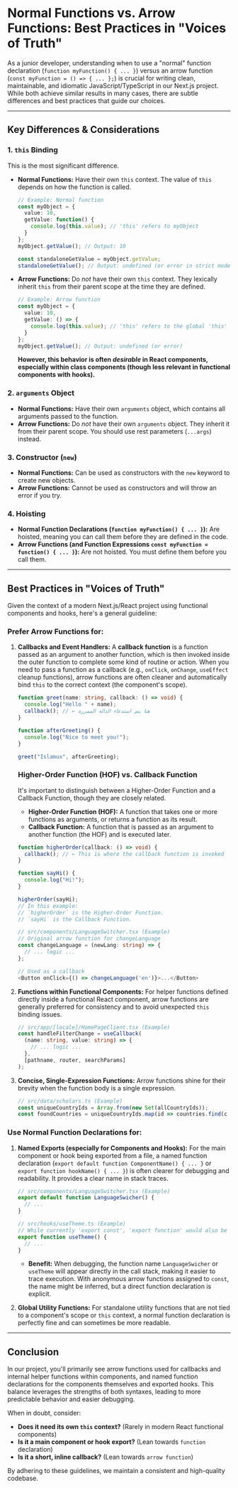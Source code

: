 # Normal Functions vs. Arrow Functions: Best Practices in "Voices of Truth"

As a junior developer, understanding when to use a "normal" function declaration (`function myFunction() { ... }`) versus an arrow function (`const myFunction = () => { ... };`) is crucial for writing clean, maintainable, and idiomatic JavaScript/TypeScript in our Next.js project. While both achieve similar results in many cases, there are subtle differences and best practices that guide our choices.

---

## Key Differences & Considerations

### 1. `this` Binding

This is the most significant difference.

*   **Normal Functions:** Have their own `this` context. The value of `this` depends on how the function is called.
    ```typescript
    // Example: Normal function
    const myObject = {
      value: 10,
      getValue: function() {
        console.log(this.value); // 'this' refers to myObject
      }
    };
    myObject.getValue(); // Output: 10

    const standaloneGetValue = myObject.getValue;
    standaloneGetValue(); // Output: undefined (or error in strict mode) - 'this' is now global/undefined
    ```

*   **Arrow Functions:** Do *not* have their own `this` context. They lexically inherit `this` from their parent scope at the time they are defined.
    ```typescript
    // Example: Arrow function
    const myObject = {
      value: 10,
      getValue: () => {
        console.log(this.value); // 'this' refers to the global 'this' (window in browser, undefined in module)
      }
    };
    myObject.getValue(); // Output: undefined (or error)
    ```
    **However, this behavior is often *desirable* in React components, especially within class components (though less relevant in functional components with hooks).**

### 2. `arguments` Object

*   **Normal Functions:** Have their own `arguments` object, which contains all arguments passed to the function.
*   **Arrow Functions:** Do *not* have their own `arguments` object. They inherit it from their parent scope. You should use rest parameters (`...args`) instead.

### 3. Constructor (`new`)

*   **Normal Functions:** Can be used as constructors with the `new` keyword to create new objects.
*   **Arrow Functions:** Cannot be used as constructors and will throw an error if you try.

### 4. Hoisting

*   **Normal Function Declarations (`function myFunction() { ... }`):** Are hoisted, meaning you can call them before they are defined in the code.
*   **Arrow Functions (and Function Expressions `const myFunction = function() { ... }`):** Are not hoisted. You must define them before you call them.

---

## Best Practices in "Voices of Truth"

Given the context of a modern Next.js/React project using functional components and hooks, here's a general guideline:

### Prefer Arrow Functions for:

1.  **Callbacks and Event Handlers:** A **callback function** is a function passed as an argument to another function, which is then invoked inside the outer function to complete some kind of routine or action. When you need to pass a function as a callback (e.g., `onClick`, `onChange`, `useEffect` cleanup functions), arrow functions are often cleaner and automatically bind `this` to the correct context (the component's scope).
    ```typescript
    function greet(name: string, callback: () => void) {
      console.log("Hello " + name);
      callback(); // ← هنا يتم استدعاء الدالة الممررة
    }

    function afterGreeting() {
      console.log("Nice to meet you!");
    }

    greet("Islamux", afterGreeting);
    ```

    ### Higher-Order Function (HOF) vs. Callback Function

    It's important to distinguish between a Higher-Order Function and a Callback Function, though they are closely related.

    *   **Higher-Order Function (HOF):** A function that takes one or more functions as arguments, or returns a function as its result.
    *   **Callback Function:** A function that is passed as an argument to another function (the HOF) and is executed later.

    ```typescript
    function higherOrder(callback: () => void) {
      callback(); // ← This is where the callback function is invoked
    }

    function sayHi() {
      console.log("Hi!");
    }

    higherOrder(sayHi);
    // In this example:
    // `higherOrder` is the Higher-Order Function.
    // `sayHi` is the Callback Function.
    ```
    ```typescript
    // src/components/LanguageSwitcher.tsx (Example)
    // Original arrow function for changeLanguage
    const changeLanguage = (newLang: string) => {
      // ... logic ...
    };

    // Used as a callback
    <Button onClick={() => changeLanguage('en')}>...</Button>
    ```

2.  **Functions within Functional Components:** For helper functions defined directly inside a functional React component, arrow functions are generally preferred for consistency and to avoid unexpected `this` binding issues.
    ```typescript
    // src/app/[locale]/HomePageClient.tsx (Example)
    const handleFilterChange = useCallback(
      (name: string, value: string) => {
        // ... logic ...
      },
      [pathname, router, searchParams]
    );
    ```

3.  **Concise, Single-Expression Functions:** Arrow functions shine for their brevity when the function body is a single expression.
    ```typescript
    // src/data/scholars.ts (Example)
    const uniqueCountryIds = Array.from(new Set(allCountryIds));
    const foundCountries = uniqueCountryIds.map(id => countries.find(c => c.id === id));
    ```

### Use Normal Function Declarations for:

1.  **Named Exports (especially for Components and Hooks):** For the main component or hook being exported from a file, a named function declaration (`export default function ComponentName() { ... }` or `export function hookName() { ... }`) is often clearer for debugging and readability. It provides a clear name in stack traces.
    ```typescript
    // src/components/LanguageSwitcher.tsx (Example)
    export default function LanguageSwicher() {
      // ...
    }

    // src/hooks/useTheme.ts (Example)
    // While currently 'export const', 'export function' would also be appropriate here.
    export function useTheme() {
      // ...
    }
    ```
    *   **Benefit:** When debugging, the function name `LanguageSwicher` or `useTheme` will appear directly in the call stack, making it easier to trace execution. With anonymous arrow functions assigned to `const`, the name might be inferred, but a direct function declaration is explicit.

2.  **Global Utility Functions:** For standalone utility functions that are not tied to a component's scope or `this` context, a normal function declaration is perfectly fine and can sometimes be more readable.

---

## Conclusion

In our project, you'll primarily see arrow functions used for callbacks and internal helper functions within components, and named function declarations for the components themselves and exported hooks. This balance leverages the strengths of both syntaxes, leading to more predictable behavior and easier debugging.

When in doubt, consider:
*   **Does it need its own `this` context?** (Rarely in modern React functional components)
*   **Is it a main component or hook export?** (Lean towards `function` declaration)
*   **Is it a short, inline callback?** (Lean towards `arrow function`)

By adhering to these guidelines, we maintain a consistent and high-quality codebase.
